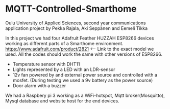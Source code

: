 # MQTT-Controlled-Smarthome
Oulu University of Applied Sciences, second year communications application project by Pekka Rajala, Aki Seppänen and Eemeli Tikka

In this project we had four Adafruit Feather HUZZAH ESP8266 devices working as different parts of a Smarthome environment.
https://www.adafruit.com/product/2821 <-- Link to the exact  model we used. 
All the codes should work the same with other versions of ESP8266.
- Temperature sensor with DHT11
- Lights represented by a LED with an LDR-sensor
- 12v fan powered by and external power source and controlled with a mosfet. (During testing we used a 9v battery as the power source)
- Door alarm with a buzzer

We had a Raspbery pi 3 working as a WiFi-hotspot, Mqtt broker(Mosquitto), Mysql database and website host for the end devices.
